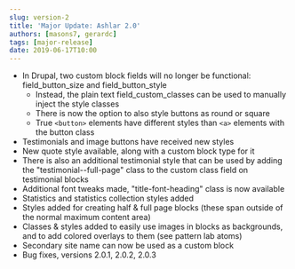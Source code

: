 ```yaml
---
slug: version-2
title: 'Major Update: Ashlar 2.0'
authors: [masons7, gerardc]
tags: [major-release]
date: 2019-06-17T10:00
---
```


* In Drupal, two custom block fields will no longer be functional: field_button_size and field_button_style
    * Instead, the plain text field_custom_classes can be used to manually inject the style classes
    * There is now the option to also style buttons as round or square
    * True `<button>` elements have different styles than `<a>` elements with the button class
* Testimonials and image buttons have received new styles
* New quote style available, along with a custom block type for it
* There is also an additional testimonial style that can be used by adding the "testimonial--full-page" class to the custom class field on testimonial blocks
* Additional font tweaks made, "title-font-heading" class is now available
* Statistics and statistics collection styles added
* Styles added for creating half & full page blocks (these span outside of the normal maximum content area)
* Classes & styles added to easily use images in blocks as backgrounds, and to add colored overlays to them (see pattern lab atoms)
* Secondary site name can now be used as a custom block
* Bug fixes, versions 2.0.1, 2.0.2, 2.0.3
